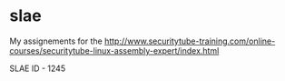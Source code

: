 # slae
My assignements for the http://www.securitytube-training.com/online-courses/securitytube-linux-assembly-expert/index.html

SLAE ID - 1245
